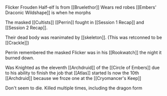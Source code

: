Flicker Frouden 
Half-elf
Is from [[Bruelethor]]
Wears red robes
[[Embers' Draconic Wildshape]] is when he morphs

The masked [[Cultists]] [[Perrin]] fought in [[Session 1 Recap]] and [[Session 2 Recap]]. 

Their dead body was reanimated by [[skeleton]]. (This was retconned to be [[Crackle]])

Perrin remembered the masked Flicker was in his [[Rookwatch]] the night it burned down. 

Was Knighted as the eleventh [[Archdruid]] of the [[Circle of Embers]] due to his ability to finish the job that [[Atlas]] started
Is now the 10th [[Archdruid]] because we froze one at the [[Cryomancer's Keep]]


Don't seem to die. Killed multiple times, including  the dragon form